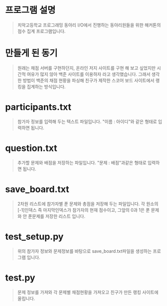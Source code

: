# 프로그램 설명
> 치악고등학교 프로그래밍 동아리 I/O에서 진행하는 동아리원들을 위한 해커톤의 점수 집계 프로그램입니다.
# 만들게 된 동기
> 원래는 채점 서버를 구현하던지, 온라인 저지 사이트를 구현 해 보고 싶었지만 시간적 여유가 많지 않아 백준 사이트를 이용하자 라고 생각했습니다. 
그래서 생각한 방법이 백준의 채점 현황을 파싱해 친구가 제작한 스코어 보드 사이트에서 랭킹을 집계하는 방식입니다.

# participants.txt
> 참가자 정보를 입력해 두는 텍스트 파일입니다. "이름 : 아이디"와 같은 형태로 입력하면 됩니다.
# question.txt
> 추가할 문제와 배점을 저장하는 파일입니다. "문제 : 배점"과같은 형태로 입력하면 됩니다.
# save_board.txt
> 2차원 리스트에 참가자별 푼 문제와 총점을 저장해 두는 파일입니다. 각 원소의 [-1]인덱스 즉 마지막인덱스가 참가자의 현재 점수이고, 그앞의 0과 1은 푼 문제와 안 푼문제를 저장한 리스트 입니다.
# test_setup.py
> 위의 참가자 정보와 문제정보를 바탕으로 save_board.txt파일을 생성하는 프로그램 입니다.
# test.py
> 문제 정보를 가져와 각 문제별 채점현황을 가져오고 친구가 만든 랭킹 사이트에 올립니다.
